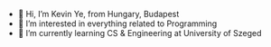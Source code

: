 - 👋 Hi, I’m Kevin Ye, from Hungary, Budapest
- 👀 I’m interested in everything related to Programming 
- 📕 I’m currently learning CS & Engineering at University of Szeged
